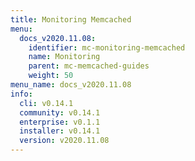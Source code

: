 ```yaml
---
title: Monitoring Memcached
menu:
  docs_v2020.11.08:
    identifier: mc-monitoring-memcached
    name: Monitoring
    parent: mc-memcached-guides
    weight: 50
menu_name: docs_v2020.11.08
info:
  cli: v0.14.1
  community: v0.14.1
  enterprise: v0.1.1
  installer: v0.14.1
  version: v2020.11.08
---
```


